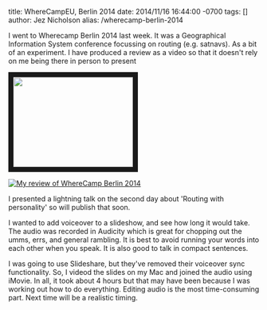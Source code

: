 title: WhereCampEU, Berlin 2014
date: 2014/11/16 16:44:00 -0700
tags: []
author: Jez Nicholson
alias: /wherecamp-berlin-2014

​I went to Wherecamp Berlin 2014 last week. It was a Geographical Information System conference focussing on routing (e.g. satnavs).
As a bit of an experiment. I have produced a review as a video so that it doesn't rely on me being there in person to present 

<a href="http://www.youtube.com/watch?feature=player_embedded&v=jX2XbXdouOU
" target="_blank"><img src="http://img.youtube.com/vi/jX2XbXdouOU/0.jpg" 
alt="" width="240" height="180" border="10" /></a>

[![My review of WhereCamp Berlin 2014](http://img.youtube.com/vi/jX2XbXdouOU/0.jpg)](http://www.youtube.com/watch?v=jX2XbXdouOU)

I presented a lightning talk on the second day about 'Routing with personality' so will publish that soon.

I wanted to add voiceover to a slideshow, and see how long it would take. The audio was recorded in Audicity which is great for chopping out the umms, errs, and general rambling. It is best to avoid running your words into each other when you speak. It is also good to talk in compact sentences.

I was going to use Slideshare, but they've removed their voiceover sync functionality. So, I videod the slides on my Mac and joined the audio using iMovie. In all, it took about 4 hours but that may have been because I was working out how to do everything. Editing audio is the most time-consuming part. Next time will be a realistic timing.